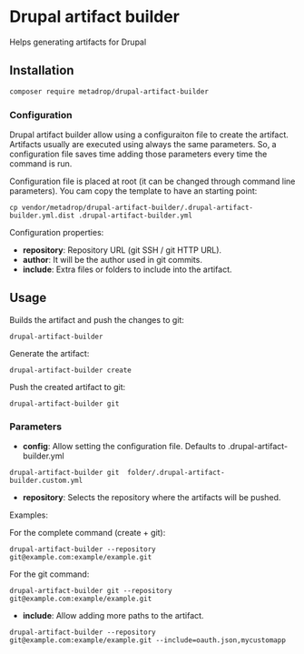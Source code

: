 # Drupal artifact builder

Helps generating artifacts for Drupal

## Installation

```bash
composer require metadrop/drupal-artifact-builder
```

### Configuration

Drupal artifact builder allow using a configuraiton file to create the artifact.
Artifacts usually are executed using always the same parameters. So, a configuration
file saves time adding those parameters every time the command is run.

Configuration file is placed at root (it can be changed through command line parameters). You cam copy the template
to have an starting point:

```
cp vendor/metadrop/drupal-artifact-builder/.drupal-artifact-builder.yml.dist .drupal-artifact-builder.yml
```

Configuration properties:

- **repository**: Repository URL (git SSH / git HTTP URL).
- **author**: It will be the author used in git commits.
- **include**: Extra files or folders to include into the artifact.

## Usage

Builds the artifact and push the changes to git:

```
drupal-artifact-builder
```

Generate the artifact:

```
drupal-artifact-builder create
```

Push the created artifact to git:

```
drupal-artifact-builder git
```

### Parameters


- **config**: Allow setting the configuration file. Defaults to .drupal-artifact-builder.yml

```
drupal-artifact-builder git  folder/.drupal-artifact-builder.custom.yml
```


- **repository**: Selects the repository where the artifacts will be pushed.

Examples:

For the complete command (create + git):
```
drupal-artifact-builder --repository git@example.com:example/example.git
```

For the git command:
```
drupal-artifact-builder git --repository git@example.com:example/example.git
```


- **include**: Allow adding more paths to the artifact.

```
drupal-artifact-builder --repository git@example.com:example/example.git --include=oauth.json,mycustomapp
```

